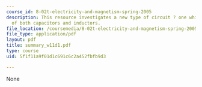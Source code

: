 ```yaml
---
course_id: 8-02t-electricity-and-magnetism-spring-2005
description: This resource investigates a new type of circuit ? one which consists
  of both capacitors and inductors.
file_location: /coursemedia/8-02t-electricity-and-magnetism-spring-2005/5f1f11a9f01d1c691c6c2a452fbfb9d3_summary_w11d1.pdf
file_type: application/pdf
layout: pdf
title: summary_w11d1.pdf
type: course
uid: 5f1f11a9f01d1c691c6c2a452fbfb9d3

---
```

None